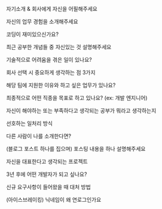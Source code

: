 자기소개 & 회사에게 자신을 어필해주세요

자신의 업무 경험을 소개해주세요

코딩이 재미있으신가요?

최근 공부한 개념들 중 자신있는 것 설명해주세요

기술적으로 어려움을 겪은 일이 있나요?

회사 선택 시 중요하게 생각하는 점 3가지

해당 팀에 지원한 이유와 하고 싶은 업무가 있나요?

최종적으로 어떤 직종을 목표로 하고 있나요? (ex: 개발 엔지니어)

자신이 해야하는 또는 부족하다고 생각되는 공부가 뭐라고 생각하는지

선호하는 일처리 방식

다른 사람이 나를 소개한다면?

(블로그 포스트 하나를 집으며) 포스팅 내용을 하나 설명해주세요

자신을 대표한다고 생각되는 프로젝트

3년 후에 어떤 개발자가 되고 싶나요?

신규 요구사항이 들어왔을 때 대처 방법

(아이스브레이킹) 닉네임이 왜 연로그인가요
